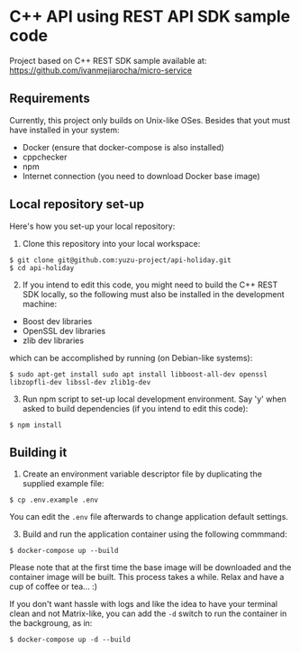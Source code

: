 # C++ API using REST API SDK sample code

Project based on C++ REST SDK sample available at:
https://github.com/ivanmejiarocha/micro-service

## Requirements

Currently, this project only builds on Unix-like OSes. Besides that yout must have installed in your system:
- Docker (ensure that docker-compose is also installed)
- cppchecker
- npm
- Internet connection (you need to download Docker base image)

## Local repository set-up

Here's how you set-up your local repository:

1. Clone this repository into your local workspace:

```
$ git clone git@github.com:yuzu-project/api-holiday.git
$ cd api-holiday
```

2. If you intend to edit this code, you might need to build the C++ REST SDK locally,
so the following must also be installed in the development machine:
- Boost dev libraries 
- OpenSSL dev libraries
- zlib dev libraries

which can be accomplished by running (on Debian-like systems):
```
$ sudo apt-get install sudo apt install libboost-all-dev openssl libzopfli-dev libssl-dev zlib1g-dev
```

3. Run npm script to set-up local development environment. Say 'y' when asked to build dependencies (if you intend to edit this code):
```
$ npm install
```

## Building it


1. Create an environment variable descriptor file by duplicating the supplied example file:

```
$ cp .env.example .env
```

You can edit the `.env` file afterwards to change application default settings.

3. Build and run the application container using the following commmand:

```
$ docker-compose up --build
```

Please note that at the first time the base image will be downloaded and the container image
will be built. This process takes a while. Relax and have a cup of coffee or tea... :)

If you don't want hassle with logs and like the idea to have your terminal clean and not Matrix-like, you can add the `-d` switch to run the container in the backgroung, as in:

```
$ docker-compose up -d --build
```